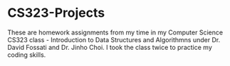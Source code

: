 # CS323-Projects

These are homework assignments from my time in my Computer Science CS323 class - Introduction to Data Structures and Algorithmns under Dr. David Fossati and Dr. Jinho Choi. I took the class twice to practice my coding skills. 
